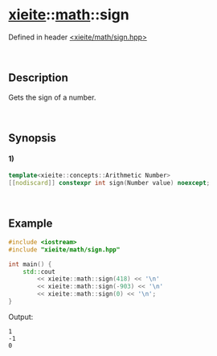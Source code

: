 # [xieite](../../xieite.md)\:\:[math](../../math.md)\:\:sign
Defined in header [<xieite/math/sign.hpp>](../../../include/xieite/math/sign.hpp)

&nbsp;

## Description
Gets the sign of a number.

&nbsp;

## Synopsis
#### 1)
```cpp
template<xieite::concepts::Arithmetic Number>
[[nodiscard]] constexpr int sign(Number value) noexcept;
```

&nbsp;

## Example
```cpp
#include <iostream>
#include "xieite/math/sign.hpp"

int main() {
    std::cout
        << xieite::math::sign(418) << '\n'
        << xieite::math::sign(-903) << '\n'
        << xieite::math::sign(0) << '\n';
}
```
Output:
```
1
-1
0
```
